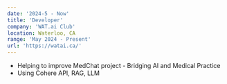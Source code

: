 ```yaml
---
date: '2024-5 - Now'
title: 'Developer'
company: 'WAT.ai Club'
location: Waterloo, CA
range: 'May 2024 - Present'
url: 'https://watai.ca/'
---
```


- Helping to improve MedChat project - Bridging AI and Medical Practice
- Using Cohere API, RAG, LLM
